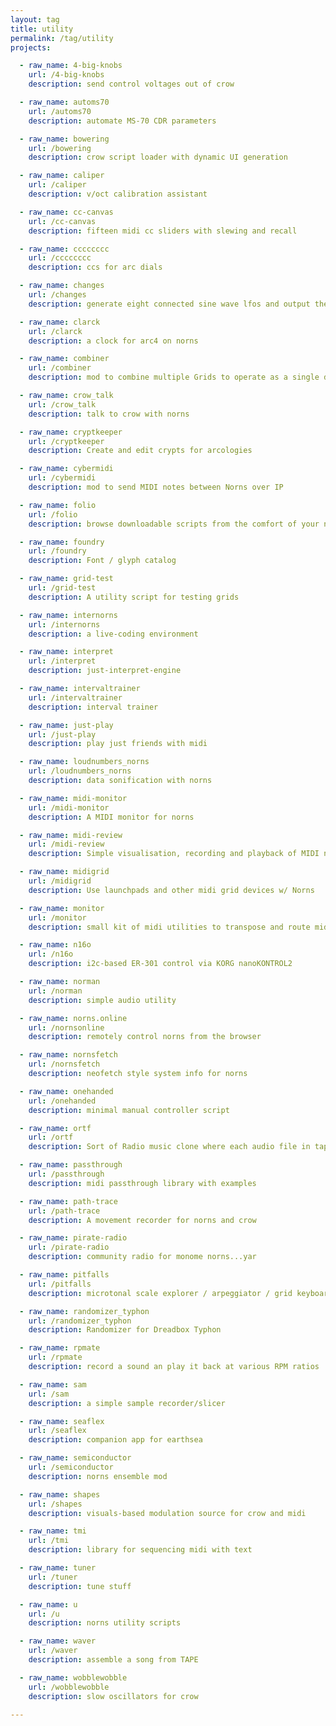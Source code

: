 ```yaml
---
layout: tag
title: utility
permalink: /tag/utility
projects:

  - raw_name: 4-big-knobs
    url: /4-big-knobs
    description: send control voltages out of crow

  - raw_name: automs70
    url: /automs70
    description: automate MS-70 CDR parameters

  - raw_name: bowering
    url: /bowering
    description: crow script loader with dynamic UI generation

  - raw_name: caliper
    url: /caliper
    description: v/oct calibration assistant

  - raw_name: cc-canvas
    url: /cc-canvas
    description: fifteen midi cc sliders with slewing and recall

  - raw_name: cccccccc
    url: /cccccccc
    description: ccs for arc dials

  - raw_name: changes
    url: /changes
    description: generate eight connected sine wave lfos and output them over midi

  - raw_name: clarck
    url: /clarck
    description: a clock for arc4 on norns

  - raw_name: combiner
    url: /combiner
    description: mod to combine multiple Grids to operate as a single device

  - raw_name: crow_talk
    url: /crow_talk
    description: talk to crow with norns

  - raw_name: cryptkeeper
    url: /cryptkeeper
    description: Create and edit crypts for arcologies

  - raw_name: cybermidi
    url: /cybermidi
    description: mod to send MIDI notes between Norns over IP

  - raw_name: folio
    url: /folio
    description: browse downloadable scripts from the comfort of your norns

  - raw_name: foundry
    url: /foundry
    description: Font / glyph catalog

  - raw_name: grid-test
    url: /grid-test
    description: A utility script for testing grids

  - raw_name: internorns
    url: /internorns
    description: a live-coding environment

  - raw_name: interpret
    url: /interpret
    description: just-interpret-engine

  - raw_name: intervaltrainer
    url: /intervaltrainer
    description: interval trainer

  - raw_name: just-play
    url: /just-play
    description: play just friends with midi

  - raw_name: loudnumbers_norns
    url: /loudnumbers_norns
    description: data sonification with norns

  - raw_name: midi-monitor
    url: /midi-monitor
    description: A MIDI monitor for norns

  - raw_name: midi-review
    url: /midi-review
    description: Simple visualisation, recording and playback of MIDI notes

  - raw_name: midigrid
    url: /midigrid
    description: Use launchpads and other midi grid devices w/ Norns

  - raw_name: monitor
    url: /monitor
    description: small kit of midi utilities to transpose and route midi messages

  - raw_name: n16o
    url: /n16o
    description: i2c-based ER-301 control via KORG nanoKONTROL2

  - raw_name: norman
    url: /norman
    description: simple audio utility

  - raw_name: norns.online
    url: /nornsonline
    description: remotely control norns from the browser

  - raw_name: nornsfetch
    url: /nornsfetch
    description: neofetch style system info for norns

  - raw_name: onehanded
    url: /onehanded
    description: minimal manual controller script

  - raw_name: ortf
    url: /ortf
    description: Sort of Radio music clone where each audio file in tape folder is a station

  - raw_name: passthrough
    url: /passthrough
    description: midi passthrough library with examples

  - raw_name: path-trace
    url: /path-trace
    description: A movement recorder for norns and crow

  - raw_name: pirate-radio
    url: /pirate-radio
    description: community radio for monome norns...yar

  - raw_name: pitfalls
    url: /pitfalls
    description: microtonal scale explorer / arpeggiator / grid keyboard

  - raw_name: randomizer_typhon
    url: /randomizer_typhon
    description: Randomizer for Dreadbox Typhon

  - raw_name: rpmate
    url: /rpmate
    description: record a sound an play it back at various RPM ratios

  - raw_name: sam
    url: /sam
    description: a simple sample recorder/slicer

  - raw_name: seaflex
    url: /seaflex
    description: companion app for earthsea

  - raw_name: semiconductor
    url: /semiconductor
    description: norns ensemble mod

  - raw_name: shapes
    url: /shapes
    description: visuals-based modulation source for crow and midi

  - raw_name: tmi
    url: /tmi
    description: library for sequencing midi with text

  - raw_name: tuner
    url: /tuner
    description: tune stuff

  - raw_name: u
    url: /u
    description: norns utility scripts

  - raw_name: waver
    url: /waver
    description: assemble a song from TAPE

  - raw_name: wobblewobble
    url: /wobblewobble
    description: slow oscillators for crow

---
```

